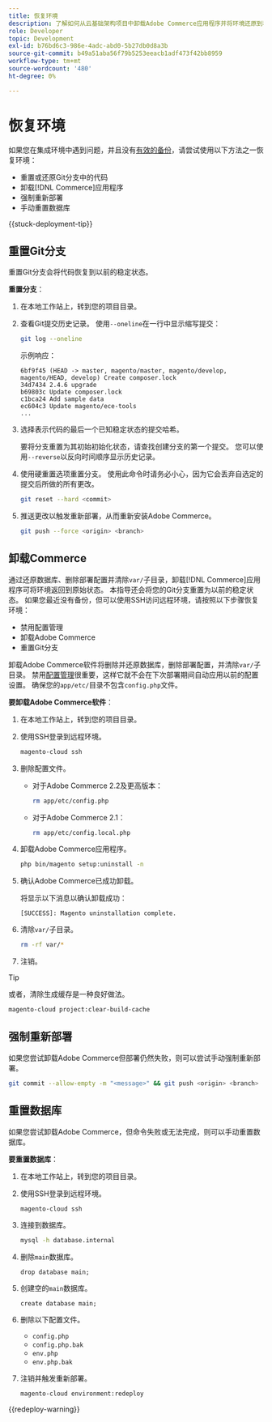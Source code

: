 ```yaml
---
title: 恢复环境
description: 了解如何从云基础架构项目中卸载Adobe Commerce应用程序并将环境还原到稳定状态。
role: Developer
topic: Development
exl-id: b76bd6c3-986e-4adc-abd0-5b27db0d8a3b
source-git-commit: b49a51aba56f79b5253eeacb1adf473f42bb8959
workflow-type: tm+mt
source-wordcount: '480'
ht-degree: 0%

---
```


# 恢复环境

如果您在集成环境中遇到问题，并且没有[有效的备份](../storage/snapshots.md)，请尝试使用以下方法之一恢复环境：

- 重置或还原Git分支中的代码
- 卸载[!DNL Commerce]应用程序
- 强制重新部署
- 手动重置数据库

{{stuck-deployment-tip}}

## 重置Git分支

重置Git分支会将代码恢复到以前的稳定状态。

**重置分支**：

1. 在本地工作站上，转到您的项目目录。

1. 查看Git提交历史记录。 使用`--oneline`在一行中显示缩写提交：

   ```bash
   git log --oneline
   ```

   示例响应：

   ```
   6bf9f45 (HEAD -> master, magento/master, magento/develop, magento/HEAD, develop) Create composer.lock
   34d7434 2.4.6 upgrade
   b69803c Update composer.lock
   c1bca24 Add sample data
   ec604c3 Update magento/ece-tools
   ...
   ```

1. 选择表示代码的最后一个已知稳定状态的提交哈希。

   要将分支重置为其初始初始化状态，请查找创建分支的第一个提交。 您可以使用`--reverse`以反向时间顺序显示历史记录。

1. 使用硬重置选项重置分支。 使用此命令时请务必小心，因为它会丢弃自选定的提交后所做的所有更改。

   ```bash
   git reset --hard <commit>
   ```

1. 推送更改以触发重新部署，从而重新安装Adobe Commerce。

   ```bash
   git push --force <origin> <branch>
   ```

## 卸载Commerce

通过还原数据库、删除部署配置并清除`var/`子目录，卸载[!DNL Commerce]应用程序可将环境返回到原始状态。 本指导还会将您的Git分支重置为以前的稳定状态。 如果您最近没有备份，但可以使用SSH访问远程环境，请按照以下步骤恢复环境：

- 禁用配置管理
- 卸载Adobe Commerce
- 重置Git分支

卸载Adobe Commerce软件将删除并还原数据库，删除部署配置，并清除`var/`子目录。 禁用[配置管理](../store/store-settings.md)很重要，这样它就不会在下次部署期间自动应用以前的配置设置。 确保您的`app/etc/`目录不包含`config.php`文件。

**要卸载Adobe Commerce软件**：

1. 在本地工作站上，转到您的项目目录。

1. 使用SSH登录到远程环境。

   ```bash
   magento-cloud ssh
   ```

1. 删除配置文件。
   - 对于Adobe Commerce 2.2及更高版本：

     ```bash
     rm app/etc/config.php
     ```

   - 对于Adobe Commerce 2.1：

     ```bash
     rm app/etc/config.local.php
     ```

1. 卸载Adobe Commerce应用程序。

   ```bash
   php bin/magento setup:uninstall -n
   ```

1. 确认Adobe Commerce已成功卸载。

   将显示以下消息以确认卸载成功：

   ```
   [SUCCESS]: Magento uninstallation complete.
   ```

1. 清除`var/`子目录。

   ```bash
   rm -rf var/*
   ```

1. 注销。

>[!TIP]
>
>或者，清除生成缓存是一种良好做法。
>
>```bash
>magento-cloud project:clear-build-cache
>```

## 强制重新部署

如果您尝试卸载Adobe Commerce但部署仍然失败，则可以尝试手动强制重新部署。

```bash
git commit --allow-empty -m "<message>" && git push <origin> <branch>
```

## 重置数据库

如果您尝试卸载Adobe Commerce，但命令失败或无法完成，则可以手动重置数据库。

**要重置数据库**：

1. 在本地工作站上，转到您的项目目录。

1. 使用SSH登录到远程环境。

   ```bash
   magento-cloud ssh
   ```

1. 连接到数据库。

   ```bash
   mysql -h database.internal
   ```

1. 删除`main`数据库。

   ```shell
   drop database main;
   ```

1. 创建空的`main`数据库。

   ```shell
   create database main;
   ```

1. 删除以下配置文件。

   - `config.php`
   - `config.php.bak`
   - `env.php`
   - `env.php.bak`

1. 注销并触发重新部署。

   ```bash
   magento-cloud environment:redeploy
   ```

{{redeploy-warning}}
